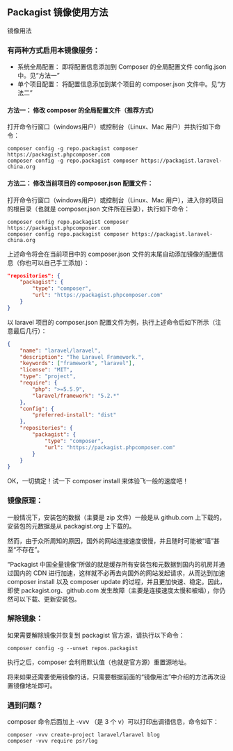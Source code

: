 ## Packagist 镜像使用方法

镜像用法
### 有两种方式启用本镜像服务：

- 系统全局配置： 即将配置信息添加到 Composer 的全局配置文件 config.json 中。见“方法一”
- 单个项目配置： 将配置信息添加到某个项目的 composer.json 文件中。见“方法二”

#### 方法一： 修改 composer 的全局配置文件（推荐方式）
打开命令行窗口（windows用户）或控制台（Linux、Mac 用户）并执行如下命令：

```shell
composer config -g repo.packagist composer https://packagist.phpcomposer.com
composer config -g repo.packagist composer https://packagist.laravel-china.org
```

#### 方法二： 修改当前项目的 composer.json 配置文件：
打开命令行窗口（windows用户）或控制台（Linux、Mac 用户），进入你的项目的根目录（也就是 composer.json 文件所在目录），执行如下命令：

```shell
composer config repo.packagist composer https://packagist.phpcomposer.com
composer config repo.packagist composer https://packagist.laravel-china.org
```
上述命令将会在当前项目中的 composer.json 文件的末尾自动添加镜像的配置信息（你也可以自己手工添加）：

```json
"repositories": {
    "packagist": {
        "type": "composer",
        "url": "https://packagist.phpcomposer.com"
    }
}
```
以 laravel 项目的 composer.json 配置文件为例，执行上述命令后如下所示（注意最后几行）：

```json
{
    "name": "laravel/laravel",
    "description": "The Laravel Framework.",
    "keywords": ["framework", "laravel"],
    "license": "MIT",
    "type": "project",
    "require": {
        "php": ">=5.5.9",
        "laravel/framework": "5.2.*"
    },
    "config": {
        "preferred-install": "dist"
    },
    "repositories": {
        "packagist": {
            "type": "composer",
            "url": "https://packagist.phpcomposer.com"
        }
    }
}
```
OK，一切搞定！试一下 composer install 来体验飞一般的速度吧！

### 镜像原理：
一般情况下，安装包的数据（主要是 zip 文件）一般是从 github.com 上下载的，安装包的元数据是从 packagist.org 上下载的。

然而，由于众所周知的原因，国外的网站连接速度很慢，并且随时可能被“墙”甚至“不存在”。

“Packagist 中国全量镜像”所做的就是缓存所有安装包和元数据到国内的机房并通过国内的 CDN 进行加速，这样就不必再去向国外的网站发起请求，从而达到加速 composer install 以及 composer update 的过程，并且更加快速、稳定。因此，即使 packagist.org、github.com 发生故障（主要是连接速度太慢和被墙），你仍然可以下载、更新安装包。


### 解除镜象：
如果需要解除镜像并恢复到 packagist 官方源，请执行以下命令：

```shell
composer config -g --unset repos.packagist
```

执行之后，composer 会利用默认值（也就是官方源）重置源地址。

将来如果还需要使用镜像的话，只需要根据前面的“镜像用法”中介绍的方法再次设置镜像地址即可。


### 遇到问题？
composer 命令后面加上 -vvv （是 3 个 v）可以打印出调错信息，命令如下：

```shell
composer -vvv create-project laravel/laravel blog
composer -vvv require psr/log
```